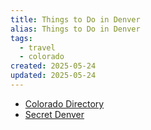 ```yaml
---
title: Things to Do in Denver
alias: Things to Do in Denver
tags:
  - travel
  - colorado
created: 2025-05-24
updated: 2025-05-24
---
```


- [Colorado Directory](https://www.coloradodirectory.com/denverarea/)
- [Secret Denver](https://secretdenver.com/)